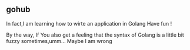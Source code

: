 ## gohub
In fact,I am learning how to wirte an application in Golang
Have fun !

By the way, If You also get a feeling that the syntax of Golang is a little bit fuzzy sometimes,umm... Maybe I am wrong